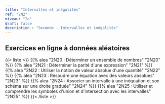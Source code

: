 ```yaml
---
title: "Intervalles et inégalités"
ref: "2N2"
niveau: "2e"
draft: false
description : "Seconde - Intervalles et inégalités"
---
```


<!-- 
<h2 class="ui horizontal divider header">Objectifs</h2>

{{< liste >}}
	{{% objectif "4S10 - Lire, interpréter et représenter des données sous forme de diagrammes circulaires." %}}
	{{% objectif "4S11 - Calculer et interpréter la médiane d’une série de données de petit effectif total." %}}
{{< /liste >}} 

<div class="ui hidden divider"></div>
<div class="ui hidden divider"></div>
-->

<h2 class="ui horizontal divider header">Exercices en ligne à données aléatoires</h2>

{{< liste >}}
	{{% alea "2N20 : Déterminer un ensemble de nombres" "2N20" %}}
	{{% alea "2N21 : Déterminer la parité d'une expression" "2N21" %}}
	{{% alea "2N22 : Utiliser la notion de valeur absolue d'une quantité" "2N22" %}}
	{{% alea "2N23 : Résoudre une équation avec des valeurs absolues" "2N23" %}}
	{{% alea "2N24 : Associer un intervalle à une inéquation et son schéma sur une droite graduée" "2N24" %}}
	{{% alea "2N25 : Utiliser et comprendre les symboles d'union et d'intersection avec les intervalles" "2N25" %}}
{{< /liste >}}


<div class="ui hidden divider"></div>
<div class="ui hidden divider"></div>

<!-- <h2 class="ui horizontal divider header">Compléments numériques</h2>

{{< liste >}}
	{{% youtube "N10 : Le système de numération décimal (vidéo de Jean-Yves Labouche)" "UudfsVP17Jk" %}}
	{{% youtube "N12 : Multiplier un entier par 100 (vidéo de Christophe Bringard)" "LR_ZwBNZVmg" %}}
	{{% url "N12 : Glisse-nombre - Multiplier ou diviser par 10, 100 ou 1 000 (outil développé par Arnaud Durand)" "https://mathix.org/glisse-nombre/index.html" %}}
	{{% url "Polypad (manipuler les fractions)" "https://mathigon.org/polypad" %}}
{{< /liste >}}



<div class="ui hidden divider"></div>
<div class="ui hidden divider"></div>

<h2 class="ui horizontal divider header">Corrections</h2>

{{< liste >}}
	{{% pdf-corr "Mise en route N1 : Numérations et fractions" 6N1 %}}
	{{% pdf-corr "Entrainement N10 : Connaitre le système décimal" "6N10" %}}
	{{% pdf-corr "Entrainement N11 : Comparer, ranger, encadrer, repérer des grands nombres entiers" "6N11" %}}
	{{% pdf-corr "Entrainement N12-N13 : Multiplier un entier par 10, 100, 1 000 et convertir (déca à kilo)" "6N12-N13" %}}
	{{% pdf-corr "Entrainement N12-N13 BIS : Multiplier un entier par 10, 100, 1 000 et convertir (déca à kilo)" "6N12-N13v2" %}}
	{{% pdf-corr "Entrainement N12-N13 TER : Multiplier un entier par 10, 100, 1 000 et convertir (déca à kilo)" "6N12-N13v3" %}}
	{{% pdf-corr "Entrainement N14 : Comprendre et utiliser la notion de fraction dans des cas simples." "6N14" %}}
{{< /liste >}}
 -->
